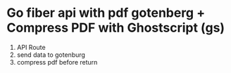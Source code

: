 # Go fiber api with pdf gotenberg + Compress PDF with Ghostscript (gs)
1. API Route
2. send data to gotenburg
3. compress pdf before return